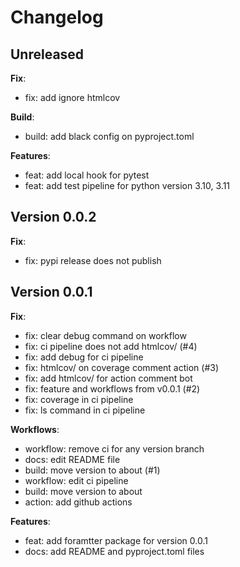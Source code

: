 # Changelog

## Unreleased

**Fix**:

- fix: add ignore htmlcov

**Build**:

- build: add black config on pyproject.toml

**Features**:

- feat: add local hook for pytest
- feat: add test pipeline for python version 3.10, 3.11

## Version 0.0.2

**Fix**:

- fix: pypi release does not publish

## Version 0.0.1

**Fix**:

- fix: clear debug command on workflow
- fix: ci pipeline does not add htmlcov/ (#4)
- fix: add debug for ci pipeline
- fix: htmlcov/ on coverage comment action (#3)
- fix: add htmlcov/ for action comment bot
- fix: feature and workflows from v0.0.1 (#2)
- fix: coverage in ci pipeline
- fix: ls command in ci pipeline

**Workflows**:

- workflow: remove ci for any version branch
- docs: edit README file
- build: move version to about (#1)
- workflow: edit ci pipeline
- build: move version to about
- action: add github actions

**Features**:

- feat: add foramtter package for version 0.0.1
- docs: add README and pyproject.toml files
